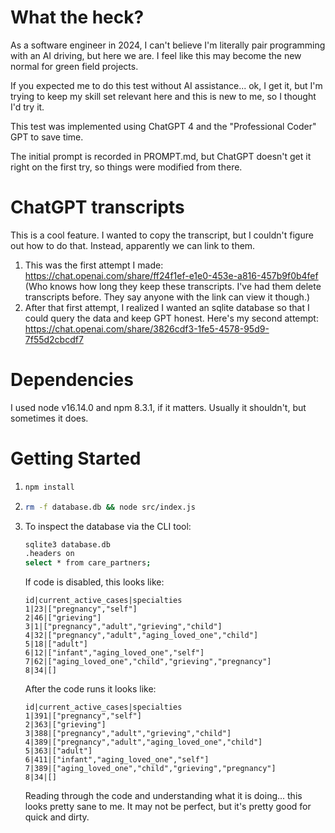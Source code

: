 # What the heck?
As a software engineer in 2024, I can't believe I'm literally pair programming with an AI driving,
but here we are. I feel like this may become the new normal for green field projects.

If you expected me to do this test without AI assistance... ok, I get it, but I'm trying to keep
my skill set relevant here and this is new to me, so I thought I'd try it.

This test was implemented using ChatGPT 4 and the "Professional Coder" GPT to save time.

The initial prompt is recorded in PROMPT.md, but ChatGPT doesn't get it right on the first try,
so things were modified from there.

# ChatGPT transcripts
This is a cool feature. I wanted to copy the transcript, but I couldn't figure out how to do that.
Instead, apparently we can link to them.

1. This was the first attempt I made: https://chat.openai.com/share/ff24f1ef-e1e0-453e-a816-457b9f0b4fef
   (Who knows how long they keep these transcripts. I've had them delete transcripts before.
   They say anyone with the link can view it though.)
1. After that first attempt, I realized I wanted an sqlite database so that I could query the data
   and keep GPT honest. Here's my second attempt: https://chat.openai.com/share/3826cdf3-1fe5-4578-95d9-7f55d2cbcdf7

# Dependencies
I used node v16.14.0 and npm 8.3.1, if it matters. Usually it shouldn't, but sometimes it does.

# Getting Started
1. ```bash
   npm install
   ```
1. ```bash
   rm -f database.db && node src/index.js
   ```
1. To inspect the database via the CLI tool:
   ```bash
   sqlite3 database.db
   .headers on
   select * from care_partners;
   ```

   If code is disabled, this looks like:
   ```sqlite
   id|current_active_cases|specialties
   1|23|["pregnancy","self"]
   2|46|["grieving"]
   3|1|["pregnancy","adult","grieving","child"]
   4|32|["pregnancy","adult","aging_loved_one","child"]
   5|18|["adult"]
   6|12|["infant","aging_loved_one","self"]
   7|62|["aging_loved_one","child","grieving","pregnancy"]
   8|34|[]
   ```

   After the code runs it looks like:
   ```sqlite
   id|current_active_cases|specialties
   1|391|["pregnancy","self"]
   2|363|["grieving"]
   3|388|["pregnancy","adult","grieving","child"]
   4|389|["pregnancy","adult","aging_loved_one","child"]
   5|363|["adult"]
   6|411|["infant","aging_loved_one","self"]
   7|389|["aging_loved_one","child","grieving","pregnancy"]
   8|34|[]
   ```

   Reading through the code and understanding what it is doing... this looks pretty sane to me. It may not be perfect,
   but it's pretty good for quick and dirty.
